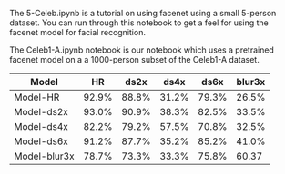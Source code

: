 The 5-Celeb.ipynb is a tutorial on using facenet using a small 5-person dataset.  You can run through this notebook to get a feel for using
the facenet model for facial recognition.

The Celeb1-A.ipynb notebook is our notebook which uses a pretrained facenet model on a 
a 1000-person subset of the Celeb1-A dataset. 



  Model        |  HR  |  ds2x |  ds4x  |  ds6x  | blur3x 
---------------|------------|-----------------|------------------|------------|-----------
Model-HR       |   92.9%    |   88.8%         |     31.2%        |     79.3%  |  26.5%
Model-ds2x     |   93.0%    |   90.9%         |     38.3%        |     82.5%  |  33.5%
Model-ds4x     |   82.2%    |   79.2%         |     57.5%        |     70.8%  |  32.5%
Model-ds6x     |   91.2%    |   87.7%         |     35.2%        |     85.2%  |  41.0%
Model-blur3x   |   78.7%    |   73.3%         |     33.3%        |     75.8%  |  60.37


